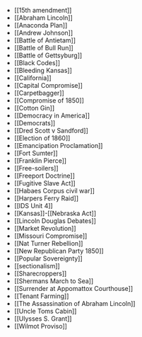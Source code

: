 - [[15th amendment]]
- [[Abraham Lincoln]]
- [[Anaconda Plan]]
- [[Andrew Johnson]]
- [[Battle of Antietam]]
- [[Battle of Bull Run]]
- [[Battle of Gettsyburg]]
- [[Black Codes]]
- [[Bleeding Kansas]]
- [[California]]
- [[Capital Compromise]]
- [[Carpetbagger]]
- [[Compromise of 1850]]
- [[Cotton Gin]]
- [[Democracy in America]]
- [[Democrats]]
- [[Dred Scott v Sandford]]
- [[Election of 1860]]
- [[Emancipation Proclamation]]
- [[Fort Sumter]]
- [[Franklin Pierce]]
- [[Free-soilers]]
- [[Freeport Doctrine]]
- [[Fugitive Slave Act]]
- [[Habaes Corpus civil war]]
- [[Harpers Ferry Raid]]
- [[IDS Unit 4]]
- [[Kansas]]-[[Nebraska Act]]
- [[Lincoln Douglas Debates]]
- [[Market Revolution]]
- [[Missouri Compromise]]
- [[Nat Turner Rebellion]]
- [[New Republican Party 1850]]
- [[Popular Sovereignty]]
- [[sectionalism]]
- [[Sharecroppers]]
- [[Shermans March to Sea]]
- [[Surrender at Appomattox Courthouse]]
- [[Tenant Farming]]
- [[The Assassination of Abraham Lincoln]]
- [[Uncle Toms Cabin]]
- [[Ulysses S. Grant]]
- [[Wilmot Proviso]]
